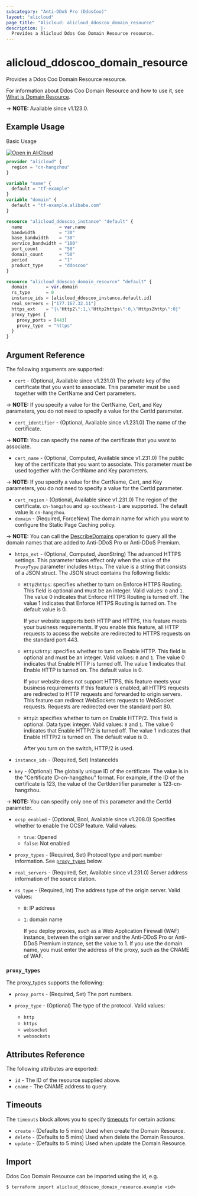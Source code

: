 ```yaml
---
subcategory: "Anti-DDoS Pro (DdosCoo)"
layout: "alicloud"
page_title: "Alicloud: alicloud_ddoscoo_domain_resource"
description: |-
  Provides a Alicloud Ddos Coo Domain Resource resource.
---
```


# alicloud_ddoscoo_domain_resource

Provides a Ddos Coo Domain Resource resource.



For information about Ddos Coo Domain Resource and how to use it, see [What is Domain Resource](https://www.alibabacloud.com/help/en/anti-ddos/anti-ddos-pro-and-premium/developer-reference/api-ddoscoo-2020-01-01-createdomainresource).

-> **NOTE:** Available since v1.123.0.

## Example Usage

Basic Usage

<div style="display: block;margin-bottom: 40px;"><div class="oics-button" style="float: right;position: absolute;margin-bottom: 10px;">
  <a href="https://api.aliyun.com/terraform?resource=alicloud_ddoscoo_domain_resource&exampleId=cbaf9f64-f225-12d7-8c6c-154da65567f031b7f251&activeTab=example&spm=docs.r.ddoscoo_domain_resource.0.cbaf9f64f2&intl_lang=EN_US" target="_blank">
    <img alt="Open in AliCloud" src="https://img.alicdn.com/imgextra/i1/O1CN01hjjqXv1uYUlY56FyX_!!6000000006049-55-tps-254-36.svg" style="max-height: 44px; max-width: 100%;">
  </a>
</div></div>

```terraform
provider "alicloud" {
  region = "cn-hangzhou"
}

variable "name" {
  default = "tf-example"
}
variable "domain" {
  default = "tf-example.alibaba.com"
}

resource "alicloud_ddoscoo_instance" "default" {
  name              = var.name
  bandwidth         = "30"
  base_bandwidth    = "30"
  service_bandwidth = "100"
  port_count        = "50"
  domain_count      = "50"
  period            = "1"
  product_type      = "ddoscoo"
}

resource "alicloud_ddoscoo_domain_resource" "default" {
  domain       = var.domain
  rs_type      = 0
  instance_ids = [alicloud_ddoscoo_instance.default.id]
  real_servers = ["177.167.32.11"]
  https_ext    = "{\"Http2\":1,\"Http2https\":0,\"Https2http\":0}"
  proxy_types {
    proxy_ports = [443]
    proxy_type  = "https"
  }
}
```

## Argument Reference

The following arguments are supported:
* `cert` - (Optional, Available since v1.231.0) The private key of the certificate that you want to associate. This parameter must be used together with the CertName and Cert parameters.

-> **NOTE:**   If you specify a value for the CertName, Cert, and Key parameters, you do not need to specify a value for the CertId parameter.

* `cert_identifier` - (Optional, Available since v1.231.0) The name of the certificate.

-> **NOTE:**   You can specify the name of the certificate that you want to associate.

* `cert_name` - (Optional, Computed, Available since v1.231.0) The public key of the certificate that you want to associate. This parameter must be used together with the CertName and Key parameters.

-> **NOTE:**   If you specify a value for the CertName, Cert, and Key parameters, you do not need to specify a value for the CertId parameter.

* `cert_region` - (Optional, Available since v1.231.0) The region of the certificate. `cn-hangzhou` and `ap-southeast-1` are supported. The default value is `cn-hangzhou`. 
* `domain` - (Required, ForceNew) The domain name for which you want to configure the Static Page Caching policy.

-> **NOTE:**  You can call the [DescribeDomains](https://www.alibabacloud.com/help/en/doc-detail/91724.html) operation to query all the domain names that are added to Anti-DDoS Pro or Anti-DDoS Premium.

* `https_ext` - (Optional, Computed, JsonString) The advanced HTTPS settings. This parameter takes effect only when the value of the `ProxyType` parameter includes `https`. The value is a string that consists of a JSON struct. The JSON struct contains the following fields:

  - `Http2https`: specifies whether to turn on Enforce HTTPS Routing. This field is optional and must be an integer. Valid values: `0` and `1`. The value 0 indicates that Enforce HTTPS Routing is turned off. The value 1 indicates that Enforce HTTPS Routing is turned on. The default value is 0.

    If your website supports both HTTP and HTTPS, this feature meets your business requirements. If you enable this feature, all HTTP requests to access the website are redirected to HTTPS requests on the standard port 443.

  - `Https2http`: specifies whether to turn on Enable HTTP. This field is optional and must be an integer. Valid values: `0` and `1`. The value 0 indicates that Enable HTTP is turned off. The value 1 indicates that Enable HTTP is turned on. The default value is 0.

    If your website does not support HTTPS, this feature meets your business requirements If this feature is enabled, all HTTPS requests are redirected to HTTP requests and forwarded to origin servers. This feature can redirect WebSockets requests to WebSocket requests. Requests are redirected over the standard port 80.

  - `Http2`: specifies whether to turn on Enable HTTP/2. This field is optional. Data type: integer. Valid values: `0` and `1`. The value 0 indicates that Enable HTTP/2 is turned off. The value 1 indicates that Enable HTTP/2 is turned on. The default value is 0.

    After you turn on the switch, HTTP/2 is used.
* `instance_ids` - (Required, Set) InstanceIds
* `key` - (Optional) The globally unique ID of the certificate. The value is in the "Certificate ID-cn-hangzhou" format. For example, if the ID of the certificate is 123, the value of the CertIdentifier parameter is 123-cn-hangzhou.

-> **NOTE:**   You can specify only one of this parameter and the CertId parameter.

* `ocsp_enabled` - (Optional, Bool, Available since v1.208.0) Specifies whether to enable the OCSP feature. Valid values:
  - `true`: Opened
  - `false`: Not enabled
* `proxy_types` - (Required, Set) Protocol type and port number information. See [`proxy_types`](#proxy_types) below.
* `real_servers` - (Required, Set, Available since v1.231.0) Server address information of the source station.
* `rs_type` - (Required, Int) The address type of the origin server. Valid values:

  - `0`: IP address

  - `1`: domain name

    If you deploy proxies, such as a Web Application Firewall (WAF) instance, between the origin server and the Anti-DDoS Pro or Anti-DDoS Premium instance, set the value to 1. If you use the domain name, you must enter the address of the proxy, such as the CNAME of WAF.

### `proxy_types`

The proxy_types supports the following:
* `proxy_ports` - (Required, Set) The port numbers.
* `proxy_type` - (Optional) The type of the protocol. Valid values:

  - `http`
  - `https`
  - `websocket`
  - `websockets`

## Attributes Reference

The following attributes are exported:
* `id` - The ID of the resource supplied above.
* `cname` - The CNAME address to query.

## Timeouts

The `timeouts` block allows you to specify [timeouts](https://developer.hashicorp.com/terraform/language/resources/syntax#operation-timeouts) for certain actions:
* `create` - (Defaults to 5 mins) Used when create the Domain Resource.
* `delete` - (Defaults to 5 mins) Used when delete the Domain Resource.
* `update` - (Defaults to 5 mins) Used when update the Domain Resource.

## Import

Ddos Coo Domain Resource can be imported using the id, e.g.

```shell
$ terraform import alicloud_ddoscoo_domain_resource.example <id>
```